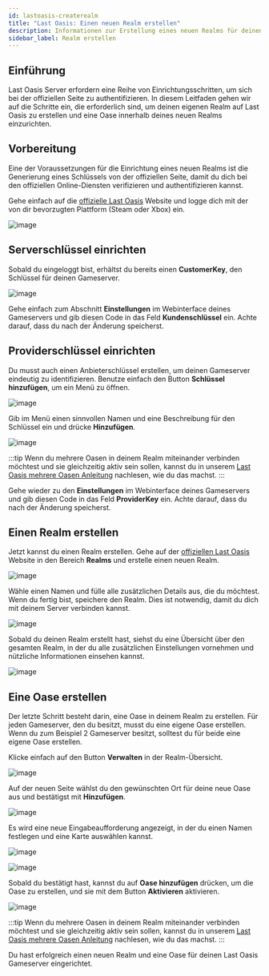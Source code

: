 ```yaml
---
id: lastoasis-createrealm
title: "Last Oasis: Einen neuen Realm erstellen"
description: Informationen zur Erstellung eines neuen Realms für deinen Last Oasis Server von ZAP-Hosting - ZAP-Hosting.com Dokumentation
sidebar_label: Realm erstellen
---
```


## Einführung
Last Oasis Server erfordern eine Reihe von Einrichtungsschritten, um sich bei der offiziellen Seite zu authentifizieren. In diesem Leitfaden gehen wir auf die Schritte ein, die erforderlich sind, um deinen eigenen Realm auf Last Oasis zu erstellen und eine Oase innerhalb deines neuen Realms einzurichten.

## Vorbereitung
Eine der Voraussetzungen für die Einrichtung eines neuen Realms ist die Generierung eines Schlüssels von der offiziellen Seite, damit du dich bei den offiziellen Online-Diensten verifizieren und authentifizieren kannst.

Gehe einfach auf die [offizielle Last Oasis](https://myrealm.lastoasis.gg/) Website und logge dich mit der von dir bevorzugten Plattform (Steam oder Xbox) ein.

![image](https://user-images.githubusercontent.com/26007280/189681463-3331d6c8-2771-43ee-9b71-a520ad323c98.png)

## Serverschlüssel einrichten
Sobald du eingeloggt bist, erhältst du bereits einen **CustomerKey**, den Schlüssel für deinen Gameserver.

![image](https://user-images.githubusercontent.com/26007280/189681494-eb3a43ae-c64a-4e00-ab23-16db84a9e45f.png)

Gehe einfach zum Abschnitt **Einstellungen** im Webinterface deines Gameservers und gib diesen Code in das Feld **Kundenschlüssel** ein. Achte darauf, dass du nach der Änderung speicherst.

## Providerschlüssel einrichten
Du musst auch einen Anbieterschlüssel erstellen, um deinen Gameserver eindeutig zu identifizieren. Benutze einfach den Button **Schlüssel hinzufügen**, um ein Menü zu öffnen.

![image](https://user-images.githubusercontent.com/26007280/189681525-0d70a939-ed9a-4ba0-857c-d409e3f6dd70.png)

Gib im Menü einen sinnvollen Namen und eine Beschreibung für den Schlüssel ein und drücke **Hinzufügen**.

![image](https://user-images.githubusercontent.com/26007280/189681548-b56758c4-7508-4eb5-bdca-eceeb4889ac1.png)

:::tip
Wenn du mehrere Oasen in deinem Realm miteinander verbinden möchtest und sie gleichzeitig aktiv sein sollen, kannst du in unserem [Last Oasis mehrere Oasen Anleitung](lastoasis-multiple-oases.md) nachlesen, wie du das machst.
:::

Gehe wieder zu den **Einstellungen** im Webinterface deines Gameservers und gib diesen Code in das Feld **ProviderKey** ein. Achte darauf, dass du nach der Änderung speicherst.

## Einen Realm erstellen
Jetzt kannst du einen Realm erstellen. Gehe auf der [offiziellen Last Oasis](https://myrealm.lastoasis.gg/) Website in den Bereich **Realms** und erstelle einen neuen Realm.

![image](https://user-images.githubusercontent.com/26007280/189681598-f4dc892f-23b1-4ecf-8d99-6e0168264917.png)

Wähle einen Namen und fülle alle zusätzlichen Details aus, die du möchtest. Wenn du fertig bist, speichere den Realm. Dies ist notwendig, damit du dich mit deinem Server verbinden kannst.

![image](https://user-images.githubusercontent.com/26007280/189681657-242bfb33-3d4a-43a2-bb7a-3d764bffe1cc.png)

Sobald du deinen Realm erstellt hast, siehst du eine Übersicht über den gesamten Realm, in der du alle zusätzlichen Einstellungen vornehmen und nützliche Informationen einsehen kannst.

![image](https://user-images.githubusercontent.com/26007280/189681726-00bf5516-92f2-4a6e-bd21-c7a0e937293f.png)

## Eine Oase erstellen
Der letzte Schritt besteht darin, eine Oase in deinem Realm zu erstellen. Für jeden Gameserver, den du besitzt, musst du eine eigene Oase erstellen. Wenn du zum Beispiel 2 Gameserver besitzt, solltest du für beide eine eigene Oase erstellen.

Klicke einfach auf den Button **Verwalten** in der Realm-Übersicht.

![image](https://user-images.githubusercontent.com/26007280/189681750-1a44c54f-1240-45ae-a31d-1ae44ae4e014.png)

Auf der neuen Seite wählst du den gewünschten Ort für deine neue Oase aus und bestätigst mit **Hinzufügen**.

![image](https://user-images.githubusercontent.com/26007280/189681804-db2b1702-86b0-475d-bfbc-2d1a3209622a.png)

Es wird eine neue Eingabeaufforderung angezeigt, in der du einen Namen festlegen und eine Karte auswählen kannst.

![image](https://user-images.githubusercontent.com/26007280/189681842-3891bc9b-05e9-45f7-8095-1fd56152d062.png)

![image](https://user-images.githubusercontent.com/26007280/189681890-6bd12a88-9cba-4279-bdc7-2465145fc024.png)

Sobald du bestätigt hast, kannst du auf **Oase hinzufügen** drücken, um die Oase zu erstellen, und sie mit dem Button **Aktivieren** aktivieren.

![image](https://user-images.githubusercontent.com/26007280/189681913-6d4113cf-87d8-4c04-9ff1-a86fd3ca1c27.png)

:::tip
Wenn du mehrere Oasen in deinem Realm miteinander verbinden möchtest und sie gleichzeitig aktiv sein sollen, kannst du in unserem [Last Oasis mehrere Oasen Anleitung](lastoasis-multiple-oases.md) nachlesen, wie du das machst.
:::

Du hast erfolgreich einen neuen Realm und eine Oase für deinen Last Oasis Gameserver eingerichtet.